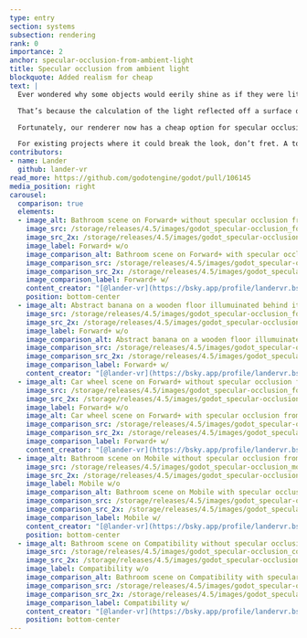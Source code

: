 ```yaml
---
type: entry
section: systems
subsection: rendering
rank: 0
importance: 2
anchor: specular-occlusion-from-ambient-light
title: Specular occlusion from ambient light
blockquote: Added realism for cheap
text: |
  Ever wondered why some objects would eerily shine as if they were lit in an occluded area where they shouldn’t? For example, a common stumbling block for users is seeing light from the sky get reflected in the cracks between bricks in a brick wall.

  That’s because the calculation of the light reflected off a surface didn’t take ambient occlusion into account.

  Fortunately, our renderer now has a cheap option for specular occlusion that should fix this issue.

  For existing projects where it could break the look, don’t fret. A toggle is available in the project settings.
contributors:
- name: Lander
  github: lander-vr
read_more: https://github.com/godotengine/godot/pull/106145
media_position: right
carousel:
  comparison: true
  elements:
  - image_alt: Bathroom scene on Forward+ without specular occlusion from ambient light.
    image_src: /storage/releases/4.5/images/godot_specular-occlusion_forwardplus-1-disabled.webp
    image_src_2x: /storage/releases/4.5/images/godot_specular-occlusion_forwardplus-1-disabled_2x.webp
    image_label: Forward+ w/o
    image_comparison_alt: Bathroom scene on Forward+ with specular occlusion from ambient light.
    image_comparison_src: /storage/releases/4.5/images/godot_specular-occlusion_forwardplus-1-enabled.webp
    image_comparison_src_2x: /storage/releases/4.5/images/godot_specular-occlusion_forwardplus-1-enabled_2x.webp
    image_comparison_label: Forward+ w/
    content_creator: "[@lander-vr](https://bsky.app/profile/landervr.bsky.social) (based on [@CihanGurbuz's scene](https://discussions.unity.com/t/specular-occlusion/807318))"
    position: bottom-center
  - image_alt: Abstract banana on a wooden floor illumuinated behind it by multiple lights scene on Forward+ without specular occlusion from ambient light.
    image_src: /storage/releases/4.5/images/godot_specular-occlusion_forwardplus-2-disabled.webp
    image_src_2x: /storage/releases/4.5/images/godot_specular-occlusion_forwardplus-2-disabled_2x.webp
    image_label: Forward+ w/o
    image_comparison_alt: Abstract banana on a wooden floor illumuinated behind it by multiple lights scene on Forward+ with specular occlusion from ambient light.
    image_comparison_src: /storage/releases/4.5/images/godot_specular-occlusion_forwardplus-2-enabled.webp
    image_comparison_src_2x: /storage/releases/4.5/images/godot_specular-occlusion_forwardplus-2-enabled_2x.webp
    image_comparison_label: Forward+ w/
    content_creator: "[@lander-vr](https://bsky.app/profile/landervr.bsky.social)"
  - image_alt: Car wheel scene on Forward+ without specular occlusion from ambient light.
    image_src: /storage/releases/4.5/images/godot_specular-occlusion_forwardplus-4-disabled.webp
    image_src_2x: /storage/releases/4.5/images/godot_specular-occlusion_forwardplus-4-disabled_2x.webp
    image_label: Forward+ w/o
    image_alt: Car wheel scene on Forward+ with specular occlusion from ambient light.
    image_comparison_src: /storage/releases/4.5/images/godot_specular-occlusion_forwardplus-4-enabled.webp
    image_comparison_src_2x: /storage/releases/4.5/images/godot_specular-occlusion_forwardplus-4-enabled_2x.webp
    image_comparison_label: Forward+ w/
    content_creator: "[@lander-vr](https://bsky.app/profile/landervr.bsky.social)"
  - image_alt: Bathroom scene on Mobile without specular occlusion from ambient light.
    image_src: /storage/releases/4.5/images/godot_specular-occlusion_mobile-1-disabled.webp
    image_src_2x: /storage/releases/4.5/images/godot_specular-occlusion_mobile-1-disabled_2x.webp
    image_label: Mobile w/o
    image_comparison_alt: Bathroom scene on Mobile with specular occlusion from ambient light.
    image_comparison_src: /storage/releases/4.5/images/godot_specular-occlusion_mobile-1-enabled.webp
    image_comparison_src_2x: /storage/releases/4.5/images/godot_specular-occlusion_mobile-1-enabled_2x.webp
    image_comparison_label: Mobile w/
    content_creator: "[@lander-vr](https://bsky.app/profile/landervr.bsky.social) (based on [@CihanGurbuz's scene](https://discussions.unity.com/t/specular-occlusion/807318))"
    position: bottom-center
  - image_alt: Bathroom scene on Compatibility without specular occlusion from ambient light.
    image_src: /storage/releases/4.5/images/godot_specular-occlusion_compatibility-1-disabled.webp
    image_src_2x: /storage/releases/4.5/images/godot_specular-occlusion_compatibility-1-disabled_2x.webp
    image_label: Compatibility w/o
    image_comparison_alt: Bathroom scene on Compatibility with specular occlusion from ambient light.
    image_comparison_src: /storage/releases/4.5/images/godot_specular-occlusion_compatibility-1-enabled.webp
    image_comparison_src_2x: /storage/releases/4.5/images/godot_specular-occlusion_compatibility-1-enabled_2x.webp
    image_comparison_label: Compatibility w/
    content_creator: "[@lander-vr](https://bsky.app/profile/landervr.bsky.social) (based on [@CihanGurbuz's scene](https://discussions.unity.com/t/specular-occlusion/807318))"
    position: bottom-center
---
```

